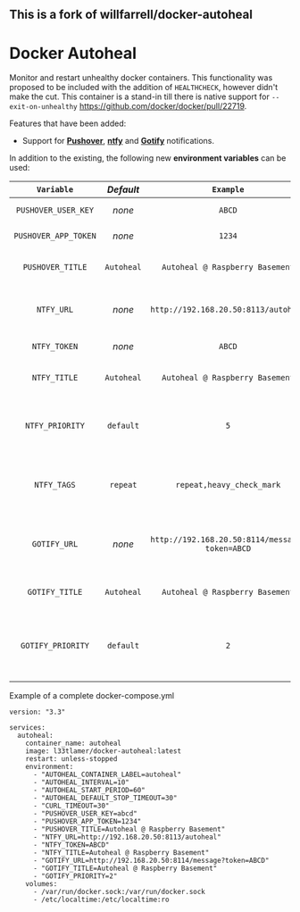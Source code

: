 ## This is a fork of willfarrell/docker-autoheal

# Docker Autoheal

Monitor and restart unhealthy docker containers. 
This functionality was proposed to be included with the addition of `HEALTHCHECK`, however didn't make the cut.
This container is a stand-in till there is native support for `--exit-on-unhealthy` https://github.com/docker/docker/pull/22719.

Features that have been added:

* Support for **[Pushover](https://pushover.net/)**, **[ntfy](https://ntfy.sh/)** and **[Gotify](https://gotify.net/)** notifications.

In addition to the existing, the following new **environment variables** can be used:

| `Variable`  | *Default* | `Example` | *Explanation* |
|:-------------:|:-------------:|:-------------:|:-------------:|
| `PUSHOVER_USER_KEY` | *none* | `ABCD` | *Your User Key* |
| `PUSHOVER_APP_TOKEN` | *none* | `1234` | *Your App Token* |
| `PUSHOVER_TITLE` | `Autoheal` | `Autoheal @ Raspberry Basement` | *Message Title to be used* |
| `NTFY_URL` | *none* | `http://192.168.20.50:8113/autoheal` | *Full URL to the ntfy instance, incl. the topic* |
| `NTFY_TOKEN` | *none* | `ABCD` | *Authorization Token* |
| `NTFY_TITLE` | `Autoheal` | `Autoheal @ Raspberry Basement` | *Message Title to be used* |
| `NTFY_PRIORITY` | `default` | `5` | *Priority of message (1-5, default=3, highest=5, lowest=1)*  |
| `NTFY_TAGS` | `repeat` | `repeat,heavy_check_mark` | *Tags/Emoji of message, comma-separated list* |
| `GOTIFY_URL` | *none* | `http://192.168.20.50:8114/message?token=ABCD` | *Full URL to the Gotify instance incl. token parameter* |
| `GOTIFY_TITLE` | `Autoheal` | `Autoheal @ Raspberry Basement` | *Message Title to be used* |
| `GOTIFY_PRIORITY` | `default` | `2` | *Priority of message (1-10, default=0, highest=10, lowest=1)*  |

Example of a complete docker-compose.yml

````
version: "3.3"

services:
  autoheal:
    container_name: autoheal
    image: l33tlamer/docker-autoheal:latest
    restart: unless-stopped
    environment:
      - "AUTOHEAL_CONTAINER_LABEL=autoheal"
      - "AUTOHEAL_INTERVAL=10"
      - "AUTOHEAL_START_PERIOD=60"
      - "AUTOHEAL_DEFAULT_STOP_TIMEOUT=30"
      - "CURL_TIMEOUT=30"
      - "PUSHOVER_USER_KEY=abcd"
      - "PUSHOVER_APP_TOKEN=1234"
      - "PUSHOVER_TITLE=Autoheal @ Raspberry Basement"
      - "NTFY_URL=http://192.168.20.50:8113/autoheal"
      - "NTFY_TOKEN=ABCD"
      - "NTFY_TITLE=Autoheal @ Raspberry Basement"
      - "GOTIFY_URL=http://192.168.20.50:8114/message?token=ABCD"
      - "GOTIFY_TITLE=Autoheal @ Raspberry Basement"
      - "GOTIFY_PRIORITY=2"
    volumes:
      - /var/run/docker.sock:/var/run/docker.sock
      - /etc/localtime:/etc/localtime:ro
````

